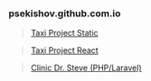 ### psekishov.github.com.io
>[Taxi Project Static](http://psekishov.github.io/static-taxi "Static Site Taxi")

>[Taxi Project React](http://react.studiohope.com.ua "React Site Taxi")

>[Clinic Dr. Steve (PHP/Laravel)](http://h96085oj.beget.tech "Site Clinic Dr. Steve")

